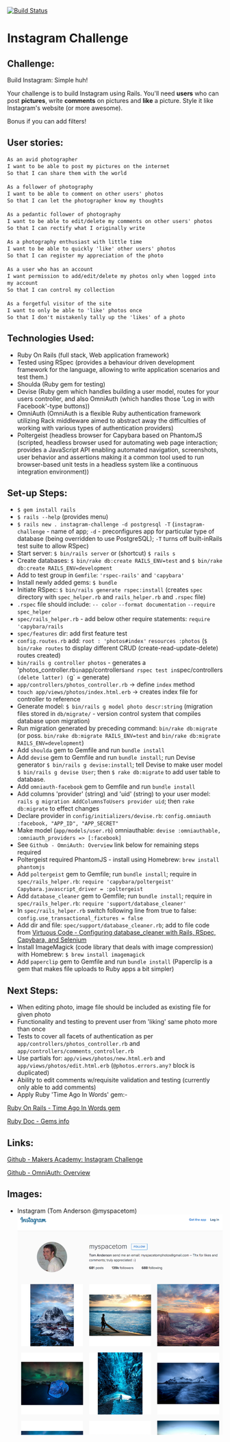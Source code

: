 [![Build Status](https://travis-ci.org/andygout/instagram-challenge.png)](https://travis-ci.org/andygout/instagram-challenge)

Instagram Challenge
===================


Challenge:
-----

Build Instagram: Simple huh!

Your challenge is to build Instagram using Rails. You'll need **users** who can post **pictures**, write **comments** on pictures and **like** a picture. Style it like Instagram's website (or more awesome).

Bonus if you can add filters!


User stories:
-------

```
As an avid photographer
I want to be able to post my pictures on the internet
So that I can share them with the world

As a follower of photography
I want to be able to comment on other users' photos
So that I can let the photographer know my thoughts

As a pedantic follower of photography
I want to be able to edit/delete my comments on other users' photos
So that I can rectify what I originally write

As a photography enthusiast with little time
I want to be able to quickly 'like' other users' photos
So that I can register my appreciation of the photo

As a user who has an account
I want permission to add/edit/delete my photos only when logged into my account
So that I can control my collection

As a forgetful visitor of the site
I want to only be able to 'like' photos once
So that I don't mistakenly tally up the 'likes' of a photo
```


Technologies Used:
-------

* Ruby On Rails (full stack, Web application framework)
* Tested using RSpec (provides a behaviour driven development framework for the language, allowing to write application scenarios and test them.)
* Shoulda (Ruby gem for testing)
* Devise (Ruby gem which handles building a user model, routes for your users controller, and also OmniAuth (which handles those 'Log in with Facebook'-type buttons))
* OmniAuth (OmniAuth is a flexible Ruby authentication framework utilizing Rack middleware aimed to abstract away the difficulties of working with various types of authentication providers)
* Poltergeist (headless browser for Capybara based on PhantomJS (scripted, headless browser used for automating web page interaction; provides a JavaScript API enabling automated navigation, screenshots, user behavior and assertions making it a common tool used to run browser-based unit tests in a headless system like a continuous integration environment))


Set-up Steps:
-----

* `$ gem install rails`
* `$ rails --help` (provides menu)
* `$ rails new . instagram-challenge -d postgresql -T` (`instagram-challenge` - name of app; `-d` - preconfigures app for particular type of database (being overridden to use PostgreSQL); `-T` turns off built-inRails test suite to allow RSpec)
* Start server: `$ bin/rails server` or (shortcut) `$ rails s`
* Create databases: `$ bin/rake db:create RAILS_ENV=test` and `$ bin/rake db:create RAILS_ENV=development`
* Add to test group in `Gemfile`: `'rspec-rails'` and `'capybara'`
* Install newly added gems: `$ bundle`
* Initiate RSpec: `$ bin/rails generate rspec:install` (creates `spec` directory with `spec_helper.rb` and `rails_helper.rb` and `.rspec` file)
* `.rspec` file should include: `-- color` `--format documentation` `--require spec_helper`
* `spec/rails_helper.rb` - add below other require statements: `require 'capybara/rails`
* `spec/features` dir: add first feature test
* `config.routes.rb` add: `root : 'photos#index'` `resources :photos` (`$ bin/rake routes` to display different CRUD (create-read-update-delete) routes created)
* `bin/rails g controller photos` - generates a 'photos_controller.rb` in `app/controllers` and rspec test in `spec/controllers` (delete latter) (`g` = generate)
* `app/controllers/photos_controller.rb` -> define `index` method
* `touch app/views/photos/index.html.erb` -> creates index file for controller to reference
* Generate model: `$ bin/rails g model photo descr:string` (migration files stored in `db/migrate/` - version control system that compiles database upon migration)
* Run migration generated by preceding command: `bin/rake db:migrate` (or poss. `bin/rake db:migrate RAILS_ENV=test` and `bin/rake db:migrate RAILS_ENV=development`)
* Add `shoulda` gem to Gemfile and run `bundle install`
* Add `devise` gem to Gemfile and run `bundle install`; run Devise generator `$ bin/rails g devise:install`; tell Devise to make user model `$ bin/rails g devise User`; then `$ rake db:migrate` to add user table to database.
* Add `omniauth-facebook` gem to Gemfile and run `bundle install`
* Add columns 'provider' (string) and 'uid' (string) to your user model: `rails g migration AddColumnsToUsers provider uid`; then `rake db:migrate` to effect changes
* Declare provider in `config/initializers/devise.rb`: `config.omniauth :facebook, "APP_ID", "APP_SECRET"`
* Make model (`app/models/user.rb`) omniauthable: `devise :omniauthable, :omniauth_providers => [:facebook]`
* See `Github - OmniAuth: Overview` link below for remaining steps required
* Poltergeist required PhantomJS - install using Homebrew: `brew install phantomjs`
* Add `poltergeist` gem to Gemfile; run `bundle install`; require in `spec/rails_helper.rb`: `require 'capybara/poltergeist'` `Capybara.javascript_driver = :poltergeist`
* Add `database_cleaner` gem to Gemfile; run `bundle install`; require in `spec/rails_helper.rb`: `require 'support/database_cleaner'`
* In `spec/rails_helper.rb` switch following line from true to false: `config.use_transactional_fixtures = false`
* Add dir and file: `spec/support/database_cleaner.rb`; add to file code from [Virtuous Code - Configuring database_cleaner with Rails, RSpec, Capybara, and Selenium](http://devblog.avdi.org/2012/08/31/configuring-database_cleaner-with-rails-rspec-capybara-and-selenium/)
* Install ImageMagick (code library that deals with image compression) with Homebrew: `$ brew install imagemagick`
* Add `paperclip` gem to Gemfile and run `bundle install` (Paperclip is a gem that makes file uploads to Ruby apps a bit simpler)


Next Steps:
-------

* When editing photo, image file should be included as existing file for given photo
* Functionality and testing to prevent user from 'liking' same photo more than once
* Tests to cover all facets of authentication as per `app/controllers/photos_controller.rb` and `app/controllers/comments_controller.rb`
* Use partials for: `app/views/photos/new.html.erb` and `app/views/photos/edit.html.erb` (`@photos.errors.any?` block is duplicated)
* Ability to edit comments w/requisite validation and testing (currently only able to add comments)
* Apply Ruby 'Time Ago In Words' gem:-

[Ruby On Rails - Time Ago In Words gem](http://api.rubyonrails.org/classes/ActionView/Helpers/DateHelper.html#method-i-time_ago_in_words)

[Ruby Doc - Gems info](http://www.rubydoc.info/gems/time_ago_in_words/0.1.1)


Links:
-------

[Github - Makers Academy: Instagram Challenge](https://github.com/makersacademy/instagram-challenge)

[Github - OmniAuth: Overview](https://github.com/plataformatec/devise/wiki/OmniAuth:-Overview)


Images:
-------

- Instagram (Tom Anderson @myspacetom)
![Tom Anderson Instagram page](git_imgs/instagram-myspacetom.png)
